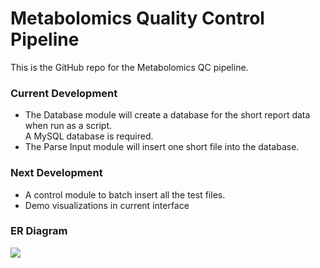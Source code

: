 # Metabolomics Quality Control Pipeline

This is the GitHub repo for the Metabolomics QC pipeline.  

### Current Development
* The Database module will create a database for the short report data when run as a script.  
A MySQL database is required. 
* The Parse Input module will insert one short file into the database.

### Next Development
* A control module to batch insert all the test files.  
* Demo visualizations in current interface

### ER Diagram
<img src="./Metabolomics QC ER Diagram.jpg" />
